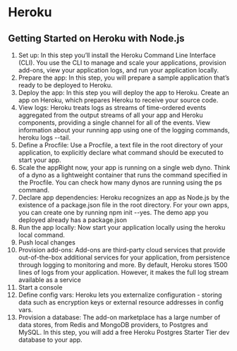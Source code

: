 # Heroku


## Getting Started on Heroku with Node.js


1. Set up: In this step you’ll install the Heroku Command Line Interface (CLI). You use the CLI to manage and scale your applications, provision add-ons, view your application logs, and run your application locally.
2. Prepare the app: In this step, you will prepare a sample application that’s ready to be deployed to Heroku.
3. Deploy the app: In this step you will deploy the app to Heroku. Create an app on Heroku, which  prepares  Heroku to receive your source code.
4. View logs: Heroku treats logs as streams of time-ordered events aggregated from the output streams of all your app and Heroku components, providing a single channel for all of the events. View information about your running app using one of the logging commands, heroku logs --tail.
5. Define a Procfile: Use a Procfile, a text file in the root directory of your application, to explicitly declare what command should be executed to start your app.
6. Scale the appRight now, your app is running on a single web dyno. Think of a dyno as a lightweight container that runs the command specified in the Procfile. You can check how many dynos are running using the ps command.
7. Declare app dependencies: Heroku recognizes an app as Node.js by the existence of a package.json file in the root directory. For your own apps, you can create one by running npm init --yes. The demo app you deployed already has a package.json
8. Run the app locally: Now start your application locally using the heroku local command.
9. Push local changes
10. Provision add-ons: Add-ons are third-party cloud services that provide out-of-the-box additional services for your application, from persistence through logging to monitoring and more. By default, Heroku stores 1500 lines of logs from your application. However, it makes the full log stream available as a service
11. Start a console
12. Define config vars: Heroku lets you externalize configuration - storing data such as encryption keys or external resource addresses in config vars.
13. Provision a database: The add-on marketplace has a large number of data stores, from Redis and MongoDB providers, to Postgres and MySQL. In this step, you will add a free Heroku Postgres Starter Tier dev database to your app.